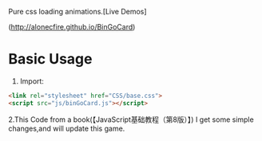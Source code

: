 Pure css loading animations.[Live Demos]

(http://alonecfire.github.io/BinGoCard)  

# Basic Usage

1. Import:

```html
<link rel="stylesheet" href="CSS/base.css"> 
<script src="js/binGoCard.js"></script>
```

2.This Code from a book(【JavaScript基础教程（第8版）】)
  I get some simple changes,and will update this game. 

